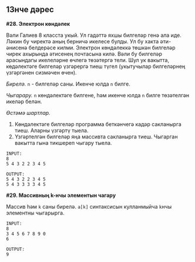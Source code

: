 ## 13нче дәрес

**#28. Электрон көндәлек**

Вәли Галиев 8 класста укый. Ул гадәттә яхшы билгеләр генә ала иде. Ләкин бу чиректә аның берничә икелесе булды.
Ул бу хакта әти-әнисенә белдерәсе килми. Электрон көндәлеккә төшкән билгеләр чирек ахырында әтисенең почтасына килә.
Вәли бу билгеләр арасындагы икелеләрне өчлегә төзәтергә тели.
Шул ук вакытта, көдәлектәге билгеләр үзгәрергә тиеш түгел (укытучылар билгеләрнең үзгәргәнен сизмәчен өчен).

*Бирелә.* `n` - билгеләр саны. Икенче юлда `n` билге.

*Чыгарару.* `n` көндәлектәге билгене, һәм икенче юлда `n` билге төзәтелгән икеләр белән.

*Өстәмә шартлар.*

1. Көндәлектәге билгеләр программа беткәнчегә кадәр сакланырга тиеш. Аларны үзгәртү тыела.
2. Үзгәртелгән билгеләр яңа массивта сакланырга тиеш. Чыгарган вакытта гына тикшереп чыгару тыела.

```
INPUT:
8
5 4 3 2 2 3 4 5

OUTPUT:
5 4 3 2 2 3 4 5
5 4 3 3 3 3 4 5
```

**#29. Массивның k-нчы элементын чагару**

Массив һәм `k` саны бирелә. `a[k]` синтаксисын кулланмыйча `k`нчы элементны чыгарырга.

```
INPUT:
8
3 4 5 6 7 8 9 0
6

OUTPUT:
9
```